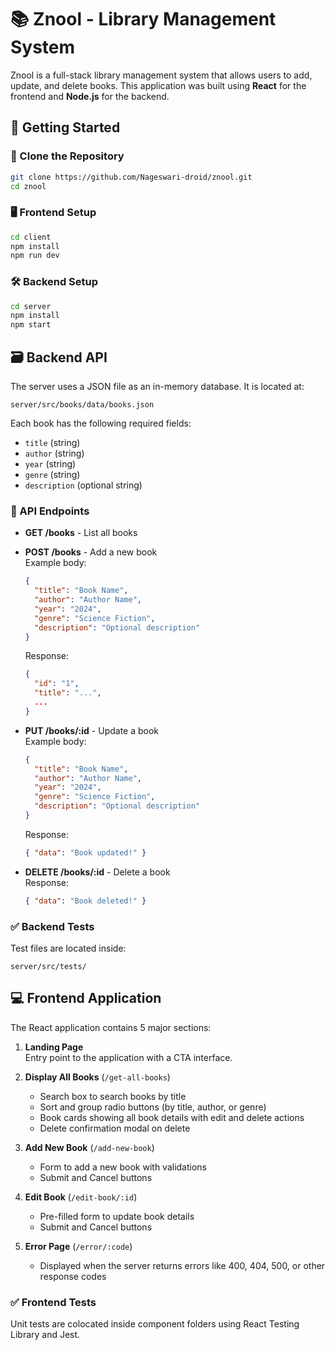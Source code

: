 # 📚 Znool - Library Management System

Znool is a full-stack library management system that allows users to add, update, and delete books. This application was built using **React** for the frontend and **Node.js** for the backend.

## 🚀 Getting Started

### 🔄 Clone the Repository

```bash
git clone https://github.com/Nageswari-droid/znool.git
cd znool
```

### 🖥️ Frontend Setup

```bash
cd client
npm install
npm run dev
```

### 🛠️ Backend Setup

```bash
cd server
npm install
npm start
```

## 🗃️ Backend API

The server uses a JSON file as an in-memory database. It is located at:

```
server/src/books/data/books.json
```

Each book has the following required fields:

- `title` (string)
- `author` (string)
- `year` (string)
- `genre` (string)
- `description` (optional string)

### 📌 API Endpoints

- **GET /books** - List all books  
- **POST /books** - Add a new book  
  Example body:
  ```json
  {
    "title": "Book Name",
    "author": "Author Name",
    "year": "2024",
    "genre": "Science Fiction",
    "description": "Optional description"
  }
  ```
  Response:
  ```json
  {
    "id": "1",
    "title": "...",
    ...
  }
  ```

- **PUT /books/:id** - Update a book  
  Example body:
  ```json
  {
    "title": "Book Name",
    "author": "Author Name",
    "year": "2024",
    "genre": "Science Fiction",
    "description": "Optional description"
  }
  ```
  Response:
  ```json
  { "data": "Book updated!" }
  ```

- **DELETE /books/:id** - Delete a book  
  Response:
  ```json
  { "data": "Book deleted!" }
  ```

### ✅ Backend Tests

Test files are located inside:

```
server/src/tests/
```


## 💻 Frontend Application

The React application contains 5 major sections:

1. **Landing Page**  
   Entry point to the application with a CTA interface.

2. **Display All Books** (`/get-all-books`)  
   - Search box to search books by title  
   - Sort and group radio buttons (by title, author, or genre)  
   - Book cards showing all book details with edit and delete actions  
   - Delete confirmation modal on delete

3. **Add New Book** (`/add-new-book`)  
   - Form to add a new book with validations  
   - Submit and Cancel buttons

4. **Edit Book** (`/edit-book/:id`)  
   - Pre-filled form to update book details  
   - Submit and Cancel buttons

5. **Error Page** (`/error/:code`)  
   - Displayed when the server returns errors like 400, 404, 500, or other response codes

### ✅ Frontend Tests

Unit tests are colocated inside component folders using React Testing Library and Jest.
